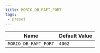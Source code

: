 ```yaml
---
title: MORIO_DB_RAFT_PORT
tags: 
 - preset
---
```





<!-- MORIO_AUTO_GENERATED_CONTENT_STARTS - Manual changes made below will be overwritten -->
| Name | Default Value |
|------|---------------|
| `MORIO_DB_RAFT_PORT` | `4002` |
<!-- MORIO_AUTO_GENERATED_CONTENT_ENDS - Manual changes made above will be overwritten -->
